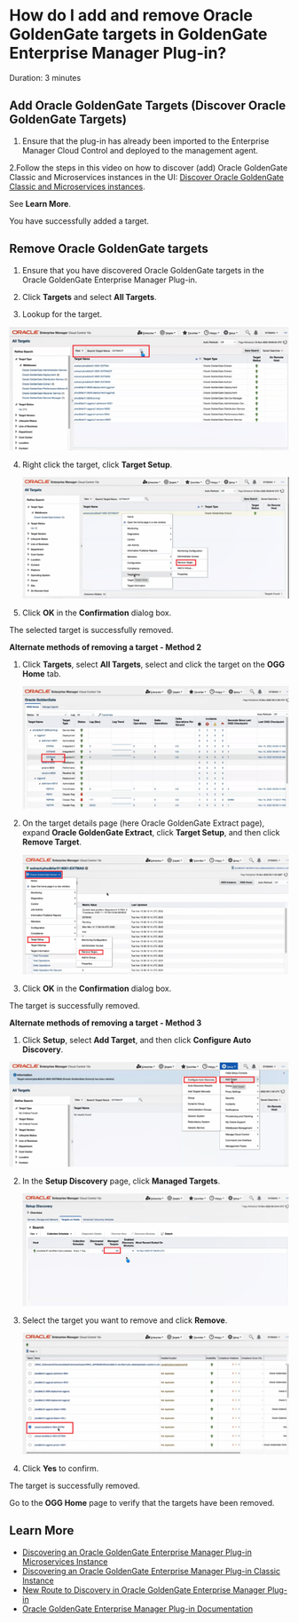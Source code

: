 # How do I add and remove Oracle GoldenGate targets in GoldenGate Enterprise Manager Plug-in?
Duration: 3 minutes

## Add Oracle GoldenGate Targets (Discover Oracle GoldenGate Targets)

1. Ensure that the plug-in has already been imported to the Enterprise Manager Cloud Control and deployed to the management agent.

2.Follow the steps in this video on how to discover (add) Oracle GoldenGate Classic and Microservices instances in the UI: [Discover Oracle GoldenGate Classic and Microservices instances](youtube:KAfmbzGDe9E).

See **Learn More**.

You have successfully added a target.


## Remove Oracle GoldenGate targets

1. Ensure that you have discovered Oracle GoldenGate targets in the Oracle GoldenGate Enterprise Manager Plug-in.

2. Click **Targets** and select **All Targets**.
3. Lookup for the target.

  ![Search for the target.](./images/search-target.png " ")

4. Right click the target, click **Target Setup**.

    ![Click Target Setup](./images/target-righclick-targetsetup-remove-target.png " ")

5. Click **OK** in the **Confirmation** dialog box.

  The selected target is successfully removed.

**Alternate methods of removing a target - Method 2**

1. Click **Targets**, select **All Targets**, select and click the target on the **OGG Home** tab.

    ![Select Target.](./images/select-target-remove.png " ")

2. On the target details page (here Oracle GoldenGate Extract page), expand **Oracle GoldenGate Extract**, click **Target Setup**, and then click **Remove Target**.

    ![Remove Target](./images/alternate-targetsetup-remove-target.png " ")

3. Click **OK** in the **Confirmation** dialog box.

  The target is successfully removed.

**Alternate methods of removing a target - Method 3**

1. Click **Setup**, select **Add Target**, and then click **Configure Auto Discovery**.

  ![Select Add Target and click Configure Auto Discovery.](./images/alternate-setup-target-configure-autodiscovery.png " ")

2. In the **Setup Discovery** page, click **Managed Targets**.

    ![Click Managed Targets.](./images/alternate-click-managed-targets.png " ")

3. Select the target you want to remove and click **Remove**.

    ![Select the target that needs to be removed.](./images/alternate-select-target-to-remove.png " ")

4. Click **Yes** to confirm.

  The target is successfully removed.

Go to the **OGG Home** page to verify that the targets have been removed.

## Learn More

* [Discovering an Oracle GoldenGate Enterprise Manager Plug-in Microservices Instance](https://docs.oracle.com/en/middleware/goldengate/emplugin/13.5.2/empug/discovering-oracle-goldengate-targets-ma-instance.html#GUID-A52B6240-189C-4DAB-A017-6358BBB9813B)
* [Discovering an Oracle GoldenGate Enterprise Manager Plug-in Classic Instance](https://docs.oracle.com/en/middleware/goldengate/emplugin/13.5.2/empug/discovering-oracle-goldengate-targets-classic-instance.html#GUID-DD1E8937-3ADE-40FA-9DE2-B01E5CC20D31)
* [New Route to Discovery in Oracle GoldenGate Enterprise Manager Plug-in](https://blogs.oracle.com/dataintegration/post/new-route-to-discovery-in-oracle-goldengate-enterprise-manager-plug-in-134200)
* [Oracle GoldenGate Enterprise Manager Plug-in Documentation](https://docs.oracle.com/en/middleware/goldengate/emplugin/index.html)
